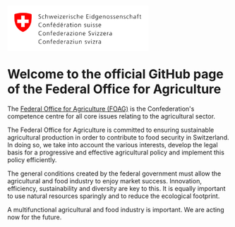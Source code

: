 <img align="left" width="320" height="103" src="https://raw.githubusercontent.com/blw-ofag-ufag/.github/master/profile/resources/logo.svg">

<br><br><br><br><br>

# Welcome to the official GitHub page of the Federal Office for Agriculture

The [Federal Office for Agriculture (FOAG)](https://www.blw.admin.ch/blw/en/home.html) is the Confederation's competence centre for all core issues relating to the agricultural sector.

The Federal Office for Agriculture is committed to ensuring sustainable agricultural production in order to contribute to food security in Switzerland. In doing so, we take into account the various interests, develop the legal basis for a progressive and effective agricultural policy and implement this policy efficiently.

The general conditions created by the federal government must allow the agricultural and food industry to enjoy market success. Innovation, efficiency, sustainability and diversity are key to this. It is equally important to use natural resources sparingly and to reduce the ecological footprint.

A multifunctional agricultural and food industry is important. We are acting now for the future.

